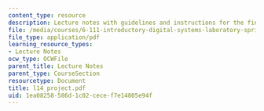 ```yaml
---
content_type: resource
description: Lecture notes with guidelines and instructions for the final project.
file: /media/courses/6-111-introductory-digital-systems-laboratory-spring-2006/1ea08258586d1c02cecef7e14805e94f_l14_project.pdf
file_type: application/pdf
learning_resource_types:
- Lecture Notes
ocw_type: OCWFile
parent_title: Lecture Notes
parent_type: CourseSection
resourcetype: Document
title: l14_project.pdf
uid: 1ea08258-586d-1c02-cece-f7e14805e94f
---
```

